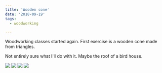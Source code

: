 ```yaml
---
title: 'Wooden cone'
date: '2018-09-19'
tags:
  - woodworking

---
```


Woodworking classes started again. First exercise is a wooden cone made from triangles.​

Not entirely sure what I'll do with it. Maybe the roof of a bird house.

![](/images/Wooden%20Cone%20%283%29.jpg)
![](/images/Wooden%20Cone%20%284%29.jpg)
![](/images/Wooden%20Cone%20%281%29.jpg)
![](/images/Wooden%20Cone%20%282%29.jpg)